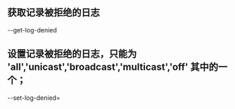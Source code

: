 ## 获取记录被拒绝的日志  
--get-log-denied  

## 设置记录被拒绝的日志，只能为 'all','unicast','broadcast','multicast','off' 其中的一个；
--set-log-denied=<value>   

